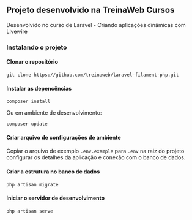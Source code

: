 ## Projeto desenvolvido na TreinaWeb Cursos

Desenvolvido no curso de Laravel - Criando aplicações dinâmicas com Livewire

### Instalando o projeto

#### Clonar o repositório

```
git clone https://github.com/treinaweb/laravel-filament-php.git
```

#### Instalar as depencências

```
composer install
```

Ou em ambiente de desenvolvimento:

```
composer update
```

#### Criar arquivo de configurações de ambiente

Copiar o arquivo de exemplo `.env.example` para `.env` na raiz do projeto
configurar os detalhes da aplicação e conexão com o banco de dados.

#### Criar a estrutura no banco de dados

```
php artisan migrate
```

#### Iniciar o servidor de desenvolvimento

```
php artisan serve
```
